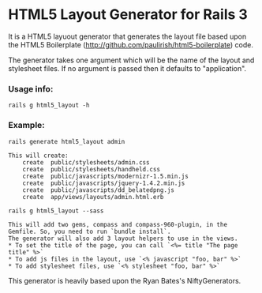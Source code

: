 # HTML5 Layout Generator for Rails 3

It is a HTML5 layuout generator that generates the layout file based upon the HTML5 Boilerplate (http://github.com/paulirish/html5-boilerplate) code.

The generator takes one argument which will be the name of the layout and stylesheet files. If no argument is passed then it defaults to "application".

### Usage info:
    rails g html5_layout -h
    
### Example:
    rails generate html5_layout admin

    This will create:
        create  public/stylesheets/admin.css
        create  public/stylesheets/handheld.css
        create  public/javascripts/modernizr-1.5.min.js
        create  public/javascripts/jquery-1.4.2.min.js
        create  public/javascripts/dd_belatedpng.js
        create  app/views/layouts/admin.html.erb
  
    rails g html5_layout --sass
    
    This will add two gems, compass and compass-960-plugin, in the Gemfile. So, you need to run `bundle install`.
    The generator will also add 3 layout helpers to use in the views.
    * To set the title of the page, you can call `<%= title "The page title" %>`
    * To add js files in the layout, use `<% javascript "foo, bar" %>`
    * To add stylesheet files, use `<% stylesheet "foo, bar" %>`

This generator is heavily based upon the Ryan Bates's NiftyGenerators.